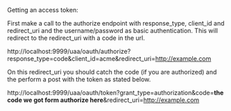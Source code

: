
Getting an access token:

First make a call to the authorize endpoint with response_type, client_id and redirect_uri and the username/password as basic authentication.
This will redirect to the redirect_uri with a code in the url.

http://localhost:9999/uaa/oauth/authorize?response_type=code&client_id=acme&redirect_uri=http://example.com

On this redirect_uri you should catch the code (if you are authorized) and the perform a post with the token as stated below.

http://localhost:9999/uaa/oauth/token?grant_type=authorization&code=**the code we got form authorize here**&redirect_uri=http://example.com
